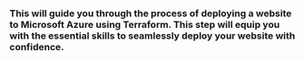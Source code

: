 ### This will guide you through the process of deploying a website to Microsoft Azure using Terraform. This step will equip you with the essential skills to seamlessly deploy your website with confidence.

